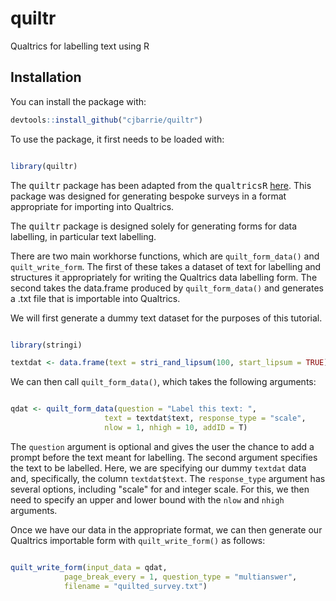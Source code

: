 # quiltr
Qualtrics for labelling text using R

## Installation

You can install the package with:
``` r
devtools::install_github("cjbarrie/quiltr")
```

To use the package, it first needs to be loaded with:

```r

library(quiltr)

```

The <tt>quiltr</tt> package has been adapted from the <tt>qualtricsR</tt> [here](https://github.com/saberry/qualtricsR). This package was designed for generating bespoke surveys in a format appropriate for importing into Qualtrics. 

The <tt>quiltr</tt> package is designed solely for generating forms for data labelling, in particular text labelling. 

There are two main workhorse functions, which are `quilt_form_data()` and `quilt_write_form`. The first of these takes a dataset of text for labelling and structures it appropriately for writing the Qualtrics data labelling form. The second takes the data.frame produced by `quilt_form_data()` and generates a .txt file that is importable into Qualtrics.

We will first generate a dummy text dataset for the purposes of this tutorial.

```r

library(stringi)

textdat <- data.frame(text = stri_rand_lipsum(100, start_lipsum = TRUE))

```

We can then call `quilt_form_data()`, which takes the following arguments:

```r

qdat <- quilt_form_data(question = "Label this text: ",
                     text = textdat$text, response_type = "scale",
                     nlow = 1, nhigh = 10, addID = T)

```

The `question` argument is optional and gives the user the chance to add a prompt before the text meant for labelling. The second argument specifies the text to be labelled. Here, we are specifying our dummy `textdat` data and, specifically, the column `textdat$text`. The `response_type` argument has several options, including "scale" for and integer scale. For this, we then need to specify an upper and lower bound with the `nlow` and `nhigh` arguments. 

Once we have our data in the appropriate format, we can then generate our Qualtrics importable form with `quilt_write_form()` as follows:

```r

quilt_write_form(input_data = qdat,
            page_break_every = 1, question_type = "multianswer",
            filename = "quilted_survey.txt")

```

